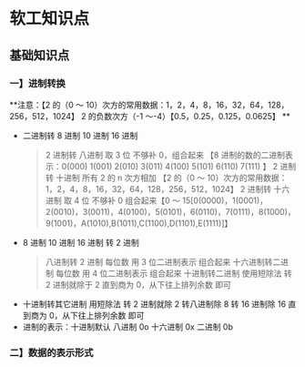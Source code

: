 # 软工知识点

## 基础知识点

### 一】进制转换

**注意：【2 的（0 ～ 10）次方的常用数据：1，2，4，8，16，32，64，128，256，512，1024】 2 的负数次方（-1 ～-4）【0.5，0.25，0.125，0.0625】 **

- 二进制转 8 进制 10 进制 16 进制
  > 2 进制转 八进制 取 3 位 不够补 0，组合起来 【8 进制的数的二进制表示：0(000) 1(001) 2(010) 3(011) 4(100) 5(101) 6(110) 7(111) 】
  > 2 进制转 十进制 所有 2 的 n 次方相加 【2 的（0 ～ 10）次方的常用数据：1，2，4，8，16，32，64，128，256，512，1024】
  > 2 进制转 十六进制 取 4 位 不够补 0 组合起来【0 ～ 15[0(0000)，1(0001)，2(0010)，3(0011)，4(0100)，5(0101)，6(0110)，7(0111)，8(1000)，9(1001)，A(1010),B(1011),C(1100),D(1101),E(1111)]】
- 8 进制 10 进制 16 进制 转 2 进制
  > 八进制转 2 进制 每位数 用 3 位二进制表示 组合起来
  > 十六进制转二进制 每位数 用 4 位二进制表示 组合起来
  > 十进制转二进制 使用短除法 转 2 进制就除于 2 直到商为 0，从下往上排列余数 即可
- 十进制转其它进制 用短除法 转 2 进制就除 2 转八进制除 8 转 16 进制除 16 直到商为 0，从下往上排列余数 即可
- 进制的表示：十进制默认 八进制 0o 十六进制 0x 二进制 0b

### 二】数据的表示形式
